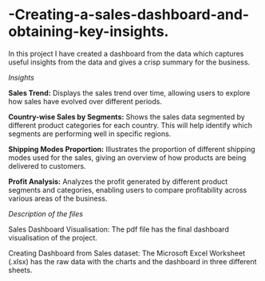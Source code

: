 # -Creating-a-sales-dashboard-and-obtaining-key-insights.

In this project I have created a dashboard from the data which captures useful insights from the data and gives a crisp summary for the business.

*Insights*

**Sales Trend:** Displays the sales trend over time, allowing users to explore how sales have evolved over different periods.

**Country-wise Sales by Segments:** Shows the sales data segmented by different product categories for each country. This will help identify which segments are performing well in specific regions.

**Shipping Modes Proportion:** Illustrates the proportion of different shipping modes used for the sales, giving an overview of how products are being delivered to customers.

**Profit Analysis:** Analyzes the profit generated by different product segments and categories, enabling users to compare profitability across various areas of the business.

*Description of the files*

Sales Dashboard Visualisation: The pdf file has the final dashboard visualisation of the project.

Creating Dashboard from Sales dataset: The Microsoft Excel Worksheet (.xlsx) has the raw data with the charts and the dashboard in three different sheets.
